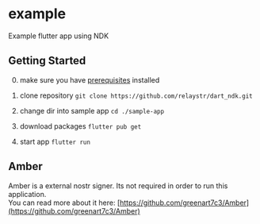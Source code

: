 # example

Example flutter app using NDK

## Getting Started

0. make sure you have [prerequisites](https://github.com/relaystr/dart_ndk?tab=readme-ov-file#prerequisites) installed

1. clone repository
   `git clone https://github.com/relaystr/dart_ndk.git`

2. change dir into sample app `cd ./sample-app`

3. download packages `flutter pub get`

4. start app `flutter run`

## Amber

Amber is a external nostr signer. Its not required in order to run this application. \
You can read more about it here: [https://github.com/greenart7c3/Amber](https://github.com/greenart7c3/Amber)
